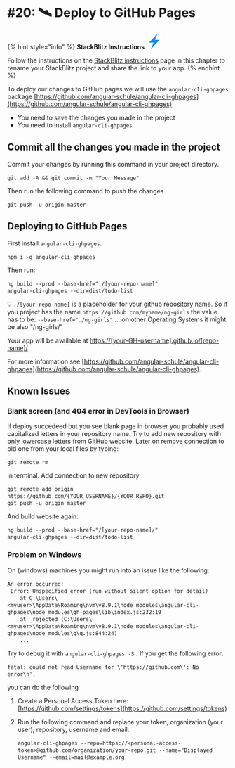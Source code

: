 # \#20: 🛰 Deploy to GitHub Pages

{% hint style="info" %}
**StackBlitz Instructions** ![](../../.gitbook/assets/stackblitz-hint.svg)

Follow the instructions on the [StackBlitz instructions](stackblitz.md) page in this chapter to rename your StackBlitz project and share the link to your app.
{% endhint %}

To deploy our changes to GitHub pages we will use the `angular-cli-ghpages` package [https://github.com/angular-schule/angular-cli-ghpages](https://github.com/angular-schule/angular-cli-ghpages)

* You need to save the changes you made in the project
* You need to install `angular-cli-ghpages`

## Commit all the changes you made in the project

Commit your changes by running this command in your project directory.

```text
git add -A && git commit -m "Your Message"
```

Then run the following command to push the changes 

```text
git push -u origin master
```

## Deploying to GitHub Pages

First install `angular-cli-ghpages`.

```text
npm i -g angular-cli-ghpages
```

Then run:

```text
ng build --prod --base-href="./[your-repo-name]"
angular-cli-ghpages --dir=dist/todo-list
```

💡 `./[your-repo-name]` is a placeholder for your github repository name. So if you project has the name `https://github.com/myname/ng-girls` the value has to be: `--base-href="./ng-girls"` ... on other Operating Systems it might be also "/ng-girls/"

Your app will be available at [https://\[your-GH-username\].github.io/\[repo-name\]/](https://[your-GH-username].github.io/[repo-name])

For more information see [https://github.com/angular-schule/angular-cli-ghpages](https://github.com/angular-schule/angular-cli-ghpages).

## Known Issues

### Blank screen \(and 404 error in DevTools in Browser\)

If deploy succedeed but you see blank page in browser you probably used capitalized letters in your repository name. Try to add new repository with only lowercase letters from GitHub website. Later on remove connection to old one from your local files by typing:

```text
git remote rm
```

in terminal. Add connection to new repository

```text
git remote add origin https://github.com/{YOUR_USERNAME}/{YOUR_REPO}.git
git push -u origin master
```

And build website again:

```text
ng build --prod --base-href="/[your-repo-name]/"
angular-cli-ghpages --dir=dist/todo-list
```

### Problem on Windows

On \(windows\) machines you might run into an issue like the following:

```text
An error occurred!
 Error: Unspecified error (run without silent option for detail)
    at C:\Users\<myuser>\AppData\Roaming\nvm\v8.9.1\node_modules\angular-cli-ghpages\node_modules\gh-pages\lib\index.js:232:19
    at _rejected (C:\Users\<myuser>\AppData\Roaming\nvm\v8.9.1\node_modules\angular-cli-ghpages\node_modules\q\q.js:844:24)
    ...
```

Try to debug it with `angular-cli-ghpages -S` . If you get the following error:

```text
fatal: could not read Username for \'https://github.com\': No error\n',
```

you can do the following

1. Create a Personal Access Token here: [https://github.com/settings/tokens](https://github.com/settings/tokens)
2. Run the following command and replace your token, organization \(your user\), repository, username and email:

   ```text
   angular-cli-ghpages --repo=https://<personal-access-token>@github.com/organization/your-repo.git --name="Displayed Username" --email=mail@example.org
   ```

